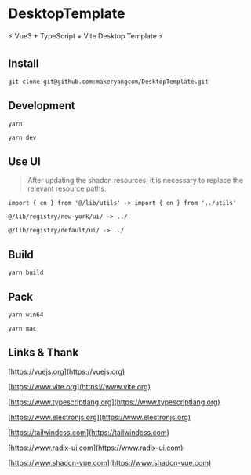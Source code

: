 # DesktopTemplate

⚡ Vue3 + TypeScript + Vite Desktop Template ⚡


## Install

```shell
git clone git@github.com:makeryangcom/DesktopTemplate.git
```

## Development

```shell
yarn
```

```shell
yarn dev
```

## Use UI

> After updating the shadcn resources, it is necessary to replace the relevant resource paths.

```shell
import { cn } from '@/lib/utils' -> import { cn } from '../utils'
```

```shell
@/lib/registry/new-york/ui/ -> ../
```

```shell
@/lib/registry/default/ui/ -> ../
```


## Build

```shell
yarn build
```

## Pack

```shell
yarn win64
```

```shell
yarn mac
```

## Links & Thank

[https://vuejs.org](https://vuejs.org)

[https://www.vite.org](https://www.vite.org)

[https://www.typescriptlang.org](https://www.typescriptlang.org)

[https://www.electronjs.org](https://www.electronjs.org)

[https://tailwindcss.com](https://tailwindcss.com)

[https://www.radix-ui.com](https://www.radix-ui.com)

[https://www.shadcn-vue.com](https://www.shadcn-vue.com)
